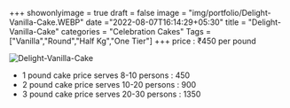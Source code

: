 +++
showonlyimage = true
draft = false
image = "img/portfolio/Delight-Vanilla-Cake.WEBP"
date ="2022-08-07T16:14:29+05:30"
title = "Delight-Vanilla-Cake"
categories = "Celebration Cakes"
Tags = ["Vanilla","Round","Half Kg","One Tier"]
+++
price : ₹450 per pound
<!--more-->
![Delight-Vanilla-Cake](/img/portfolio/Delight-Vanilla-Cake.WEBP)
* 1 pound cake price serves 8-10 persons : 450
* 2 pound cake price serves 10-20 persons : 900
* 3 pound cake price serves 20-30 persons : 1350
